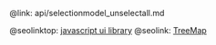 @link: api/selectionmodel_unselectall.md

@seolinktop: [javascript ui library](https://webix.com)
@seolink: [TreeMap](https://webix.com/widget/treemap/)